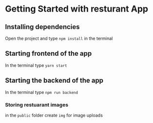 # Getting Started with resturant App

## Installing dependencies
Open the project and type `npm install` in the terminal
## Starting frontend of the app
In the terminal type `yarn start`
## Starting the backend of the app
In the terminal type `npm run backend`
### Storing restuarant images
in the `public` folder create `img` for image uploads 



